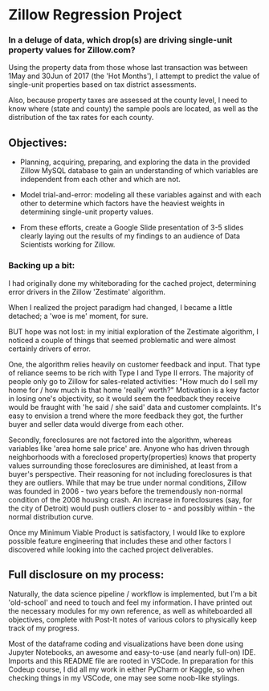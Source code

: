 # Zillow Regression Project

### In a deluge of data, which drop(s) are driving single-unit property values for Zillow.com?

Using the property data from those whose last transaction was between 1May and 30Jun of 2017 (the 'Hot Months'), I attempt to predict the value of single-unit properties based on tax district assessments.

Also, because property taxes are assessed at the county level, I need to know where (state and county) the sample pools are located, as well as the distribution of the tax rates for each county.  

## Objectives:
- Planning, acquiring, preparing, and exploring the data in the provided Zillow MySQL database to gain an understanding of which variables are independent from each other and which are not.

- Model trial-and-error: modeling all these variables against and with each other to determine which factors have the heaviest weights in determining single-unit property values.

- From these efforts, create a Google Slide presentation of 3-5 slides clearly laying out the results of my findings to an audience of Data Scientists working for Zillow.  

### Backing up a bit:

I had originally done my whiteborading for the cached project, determining error drivers in the Zillow 'Zestimate' algorithm.

When I realized the project paradigm had changed, I became a little detached; a 'woe is me' moment, for sure.  

BUT hope was not lost: in my initial exploration of the Zestimate algorithm, I noticed a couple of things that seemed problematic and were almost certainly drivers of error.

One, the algorithm relies heavily on customer feedback and input.  That type of reliance seems to be rich with Type I and Type II errors.  The majority of people only go to Zillow for sales-related activities: "How much do I sell my home for / how much is that home 'really' worth?"  Motivation is a key factor in losing one's objectivity, so it would seem the feedback they receive would be fraught with 'he said / she said' data and customer complaints.  It's easy to envision a trend where the more feedback they got, the further buyer and seller data would diverge from each other.

Secondly, foreclosures are not factored into the algorithm, whereas variables like 'area home sale price' are.  Anyone who has driven through neighborhoods with a foreclosed property(properties) knows that property values surrounding those foreclosures are diminished, at least from a buyer's perspective.  Their reasoning for not including foreclosures is that they are outliers.  While that may be true under normal conditions, Zillow was founded in 2006 - two years before the tremendously non-normal condition of the 2008 housing crash.   An increase in foreclosures (say, for the city of Detroit) would push outliers closer to - and possibly within - the normal distribution curve.  

Once my Minimum Viable Product is satisfactory, I would like to explore possible feature engineering that includes these and other factors I discovered while looking into the cached project deliverables.

## Full disclosure on my process:

Naturally, the data science pipeline / workflow is implemented, but I'm a bit 'old-school' and need to touch and feel my information.  I have printed out the necessary modules for my own reference, as well as whiteboarded all objectives, complete with Post-It notes of various colors to physically keep track of my progress.

Most of the dataframe coding and visualizations have been done using Jupyter Notebooks, an awesome and easy-to-use (and nearly full-on) IDE.   Imports and this README file are rooted in VSCode.  In preparation for this Codeup course, I did all my work in either PyCharm or Kaggle, so when checking things in my VSCode, one may see some noob-like stylings.